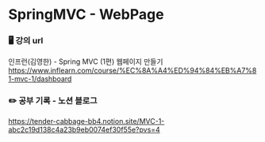 # SpringMVC - WebPage

### 🖥️ 강의 url
인프런(김영한) - Spring MVC (1편) 웹페이지 만들기
https://www.inflearn.com/course/%EC%8A%A4%ED%94%84%EB%A7%81-mvc-1/dashboard

### ✏️ 공부 기록 - 노션 블로그
https://tender-cabbage-bb4.notion.site/MVC-1-abc2c19d138c4a23b9eb0074ef30f55e?pvs=4
